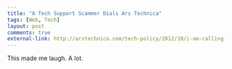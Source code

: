 ```yaml
--- 
title: "A Tech Support Scammer Dials Ars Technica"
tags: [Web, Tech]
layout: post
comments: true
external-link: http://arstechnica.com/tech-policy/2012/10/i-am-calling-you-from-windows-a-tech-support-scammer-dials-ars-technica/
---
```


This made me laugh. A lot.